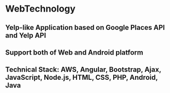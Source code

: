 # WebTechnology
## Yelp-like Application based on Google Places API and Yelp API
## Support both of Web and Android platform
## Technical Stack: AWS, Angular, Bootstrap, Ajax, JavaScript, Node.js, HTML, CSS, PHP, Android, Java 
